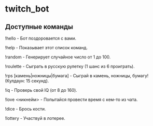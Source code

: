 # twitch_bot
## Доступные команды

!hello - Бот поздоровается с вами.

!help - Показывает этот список команд.

!random - Генерирует случайное число от 1 до 100.

!roulette - Сыграть в русскую рулетку (1 шанс из 6 проиграть).

!rps [камень|ножницы|бумага] - Сыграй в камень, ножницы, бумагу! (Кулдаун: 15 секунд).

!iq - Проверь свой IQ (от 8 до 160).

!love <никнейм> - Попытайся провести время с кем-то из чата.

!dice - Брось кости.

!lottery - Участвуй в лотерее.
